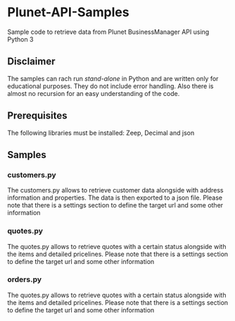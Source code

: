 # Plunet-API-Samples
Sample code to retrieve data from Plunet BusinessManager API using Python 3

## Disclaimer
The samples can rach run *stand-alone* in Python and are written only for educational purposes. They do not include error handling. Also there is almost no recursion for an easy understanding of the code.

## Prerequisites
The following libraries must be installed: Zeep, Decimal and json

## Samples
### customers.py
The customers.py allows to retrieve customer data alongside with address information and properties. The data is then exported to a json file.
Please note that there is a settings section to define the target url and some other information

### quotes.py
The quotes.py allows to retrieve quotes with a certain status alongside with the items and detailed pricelines.
Please note that there is a settings section to define the target url and some other information

### orders.py
The quotes.py allows to retrieve quotes with a certain status alongside with the items and detailed pricelines.
Please note that there is a settings section to define the target url and some other information
